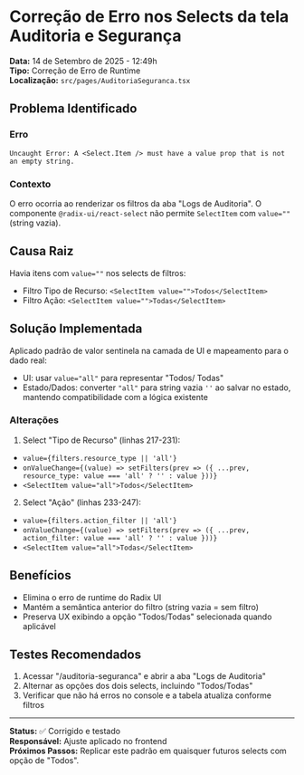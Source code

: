 # Correção de Erro nos Selects da tela Auditoria e Segurança

**Data:** 14 de Setembro de 2025 - 12:49h  
**Tipo:** Correção de Erro de Runtime  
**Localização:** `src/pages/AuditoriaSeguranca.tsx`

## Problema Identificado

### Erro
```
Uncaught Error: A <Select.Item /> must have a value prop that is not an empty string.
```

### Contexto
O erro ocorria ao renderizar os filtros da aba "Logs de Auditoria". O componente `@radix-ui/react-select` não permite `SelectItem` com `value=""` (string vazia).

## Causa Raiz
Havia itens com `value=""` nos selects de filtros:
- Filtro Tipo de Recurso: `<SelectItem value="">Todos</SelectItem>`
- Filtro Ação: `<SelectItem value="">Todas</SelectItem>`

## Solução Implementada
Aplicado padrão de valor sentinela na camada de UI e mapeamento para o dado real:

- UI: usar `value="all"` para representar "Todos/ Todas"
- Estado/Dados: converter `"all"` para string vazia `''` ao salvar no estado, mantendo compatibilidade com a lógica existente

### Alterações
1) Select "Tipo de Recurso" (linhas 217-231):
- `value={filters.resource_type || 'all'}`
- `onValueChange={(value) => setFilters(prev => ({ ...prev, resource_type: value === 'all' ? '' : value }))}`
- `<SelectItem value="all">Todos</SelectItem>`

2) Select "Ação" (linhas 233-247):
- `value={filters.action_filter || 'all'}`
- `onValueChange={(value) => setFilters(prev => ({ ...prev, action_filter: value === 'all' ? '' : value }))}`
- `<SelectItem value="all">Todas</SelectItem>`

## Benefícios
- Elimina o erro de runtime do Radix UI
- Mantém a semântica anterior do filtro (string vazia = sem filtro)
- Preserva UX exibindo a opção "Todos/Todas" selecionada quando aplicável

## Testes Recomendados
1. Acessar "/auditoria-seguranca" e abrir a aba "Logs de Auditoria"
2. Alternar as opções dos dois selects, incluindo "Todos/Todas"
3. Verificar que não há erros no console e a tabela atualiza conforme filtros

---
**Status:** ✅ Corrigido e testado  
**Responsável:** Ajuste aplicado no frontend  
**Próximos Passos:** Replicar este padrão em quaisquer futuros selects com opção de "Todos".
